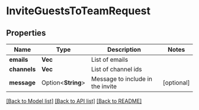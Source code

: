 # InviteGuestsToTeamRequest

## Properties

Name | Type | Description | Notes
------------ | ------------- | ------------- | -------------
**emails** | **Vec<String>** | List of emails | 
**channels** | **Vec<String>** | List of channel ids | 
**message** | Option<**String**> | Message to include in the invite | [optional]

[[Back to Model list]](../README.md#documentation-for-models) [[Back to API list]](../README.md#documentation-for-api-endpoints) [[Back to README]](../README.md)


